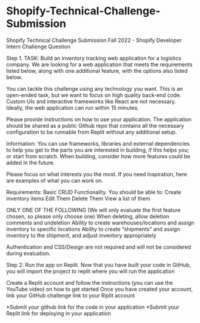 # Shopify-Technical-Challenge-Submission
Shopify Technical Challenge Submission
Fall 2022 - Shopify
Developer Intern Challenge Question

Step 1. TASK: Build an inventory tracking web application for a logistics company. We are looking for a web application that meets the requirements listed below, along with one additional feature, with the options also listed below. 

You can tackle this challenge using any technology you want. This is an open-ended task, but we want to focus on high quality back-end code. Custom UIs and interactive frameworks like React are not necessary. Ideally, the web application can run within 15 minutes.

Please provide instructions on how to use your application. The application should be shared as a public Github repo that contains all the necessary configuration to be runnable from Replit without any additional setup.

Information: You can use frameworks, libraries and external dependencies to help you get to the parts you are interested in building, if this helps you; or start from scratch. When building, consider how more features could be added in the future. 

Please focus on what interests you the most. If you need inspiration, here are examples of what you can work on.

Requirements:
Basic CRUD Functionality. You should be able to:
Create inventory items
Edit Them
Delete Them
View a list of them

ONLY ONE OF THE FOLLOWING (We will only evaluate the first feature chosen, so please only choose one)
When deleting, allow deletion comments and undeletion
Ability to create warehouses/locations and assign inventory to specific locations
Ability to create “shipments” and assign inventory to the shipment, and adjust inventory appropriately

Authentication and CSS/Design are not required and will not be considered during evaluation.

Step 2: Run the app on Replit. Now that you have built your code in GitHub, you will import the project to replit where you will run the application
 
Create a Replit account and follow the instructions (you can use the YouTube video) on how to get started
Once you have created your account, link your GitHub challenge link to your Riplit account

*Submit your github link for the code in your application
*Submit your Replit link for deploying in your application
